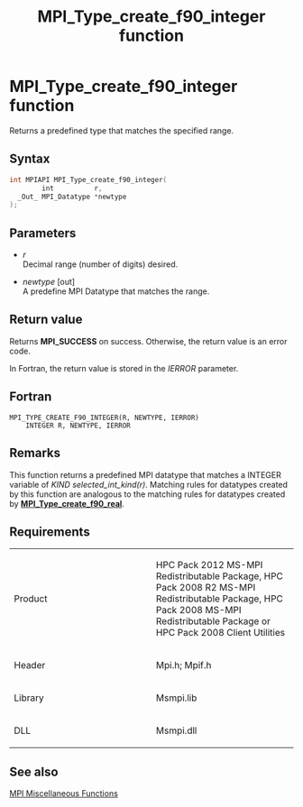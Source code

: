 ﻿---
title: MPI_Type_create_f90_integer function
TOCTitle: MPI_Type_create_f90_integer function
ms:assetid: 150faece-b5d8-4359-9efb-07ca41d75997
ms:mtpsurl: https://msdn.microsoft.com/en-us/library/Dn473489(v=VS.85)
ms:contentKeyID: 59361024
ms.date: 03/28/2018
mtps_version: v=VS.85
f1_keywords:
- MPI_TYPE_CREATE_F90_INTEGER
- mpif/MPI_Type_create_f90_integer
- mpi/MPI_TYPE_CREATE_F90_INTEGER
dev_langs:
- C++
- C
---

# MPI\_Type\_create\_f90\_integer function

Returns a predefined type that matches the specified range.

## Syntax

``` c++
int MPIAPI MPI_Type_create_f90_integer(
        int          r,
  _Out_ MPI_Datatype *newtype
);
```

## Parameters

  - *r*  
    Decimal range (number of digits) desired.

  - *newtype* \[out\]  
    A predefine MPI Datatype that matches the range.

## Return value

Returns **MPI\_SUCCESS** on success. Otherwise, the return value is an error code.

In Fortran, the return value is stored in the *IERROR* parameter.

## Fortran

    MPI_TYPE_CREATE_F90_INTEGER(R, NEWTYPE, IERROR)
        INTEGER R, NEWTYPE, IERROR

## Remarks

This function returns a predefined MPI datatype that matches a INTEGER variable of *KIND selected_int_kind\(r\)*. Matching rules for datatypes created by this function are analogous to the matching rules for datatypes created by [**MPI\_Type\_create\_f90\_real**](mpi-type-create-f90-real-function.md).

## Requirements

<table>
<colgroup>
<col style="width: 50%" />
<col style="width: 50%" />
</colgroup>
<tbody>
<tr class="odd">
<td><p>Product</p></td>
<td><p>HPC Pack 2012 MS-MPI Redistributable Package, HPC Pack 2008 R2 MS-MPI Redistributable Package, HPC Pack 2008 MS-MPI Redistributable Package or HPC Pack 2008 Client Utilities</p></td>
</tr>
<tr class="even">
<td><p>Header</p></td>
<td>Mpi.h;
Mpif.h</td>
</tr>
<tr class="odd">
<td><p>Library</p></td>
<td>Msmpi.lib</td>
</tr>
<tr class="even">
<td><p>DLL</p></td>
<td>Msmpi.dll</td>
</tr>
</tbody>
</table>


## See also

[MPI Miscellaneous Functions](mpi-miscellaneous-functions.md)

